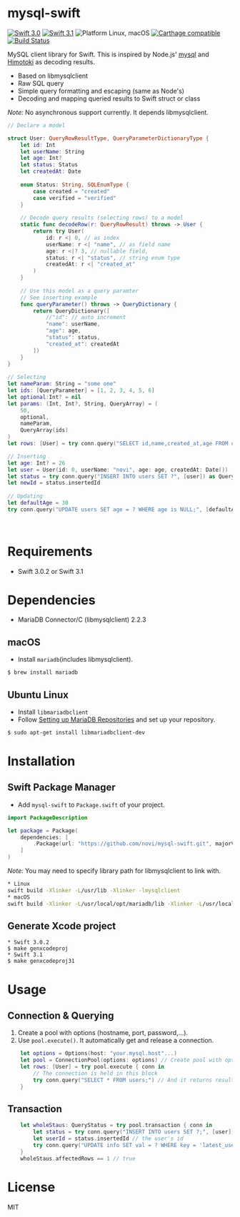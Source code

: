 mysql-swift
===========

[![Swift 3.0](https://img.shields.io/badge/Swift-3.0-orange.svg)](https://swift.org)
[![Swift 3.1](https://img.shields.io/badge/Swift-3.1-orange.svg)](https://swift.org)
![Platform Linux, macOS](https://img.shields.io/badge/Platforms-Linux%2C%20macOS-lightgray.svg)
[![Carthage compatible](https://img.shields.io/badge/Carthage-compatible-4BC51D.svg?style=flat)](https://github.com/Carthage/Carthage)
[![Build Status](https://travis-ci.org/novi/mysql-swift.svg?branch=master)](https://travis-ci.org/novi/mysql-swift)



MySQL client library for Swift.
This is inspired by Node.js' [mysql](https://github.com/felixge/node-mysql) and [Himotoki](https://github.com/ikesyo/Himotoki) as decoding results.

* Based on libmysqlclient
* Raw SQL query
* Simple query formatting and escaping (same as Node's)
* Decoding and mapping queried results to Swift struct or class

_Note:_ No asynchronous support currently. It depends libmysqlclient.

```swift
// Declare a model

struct User: QueryRowResultType, QueryParameterDictionaryType {
    let id: Int
    let userName: String
    let age: Int?
    let status: Status
    let createdAt: Date
    
    enum Status: String, SQLEnumType {
        case created = "created"
        case verified = "verified"
    }
    
    // Decode query results (selecting rows) to a model
    static func decodeRow(r: QueryRowResult) throws -> User {
        return try User(
            id: r <| 0, // as index
            userName: r <| "name", // as field name
            age: r <|? 3, // nullable field,
            status: r <| "status", // string enum type
            createdAt: r <| "created_at"
        )
    }
    
    // Use this model as a query paramter
    // See inserting example
    func queryParameter() throws -> QueryDictionary {
        return QueryDictionary([
            //"id": // auto increment
            "name": userName,
            "age": age,
            "status": status,
            "created_at": createdAt
        ])
    }
}
    
// Selecting
let nameParam: String = "some one"
let ids: [QueryParameter] = [1, 2, 3, 4, 5, 6]
let optional:Int? = nil
let params: (Int, Int?, String, QueryArray) = (
	50,
	optional,
	nameParam,
	QueryArray(ids)
)	
let rows: [User] = try conn.query("SELECT id,name,created_at,age FROM users WHERE (age > ? OR age is ?) OR name = ? OR id IN (?)", build(params) ])

// Inserting
let age: Int? = 26
let user = User(id: 0, userName: "novi", age: age, createdAt: Date())
let status = try conn.query("INSERT INTO users SET ?", [user]) as QueryStatus
let newId = status.insertedId
        
// Updating
let defaultAge = 30
try conn.query("UPDATE users SET age = ? WHERE age is NULL;", [defaultAge])
            
        
``` 

# Requirements

* Swift 3.0.2 or Swift 3.1

# Dependencies

* MariaDB Connector/C (libmysqlclient) 2.2.3

## macOS

* Install `mariadb`(includes libmysqlclient).


```sh
$ brew install mariadb
```

## Ubuntu Linux

* Install `libmariadbclient`
* Follow [Setting up MariaDB Repositories](https://downloads.mariadb.org/mariadb/repositories/#mirror=yamagata-university) and set up your repository.

```sh
$ sudo apt-get install libmariadbclient-dev
```

# Installation

## Swift Package Manager

* Add `mysql-swift` to `Package.swift` of your project.

```swift
import PackageDescription

let package = Package(
    dependencies: [
        .Package(url: "https://github.com/novi/mysql-swift.git", majorVersion: 0)
    ]
)
```

_Note:_ You may need to specify library path for libmysqlclient to link with.

```sh
* Linux
swift build -Xlinker -L/usr/lib -Xlinker -lmysqlclient
* macOS 
swift build -Xlinker -L/usr/local/opt/mariadb/lib -Xlinker -L/usr/local/opt/openssl/lib -Xcc -I/usr/local/opt/mariadb/include -Xlinker -lmysqlclient
```

## Generate Xcode project

```
* Swift 3.0.2
$ make genxcodeproj
* Swift 3.1
$ make genxcodeproj31
```

# Usage

## Connection & Querying

1. Create a pool with options (hostname, port, password,...).
2. Use `pool.execute()`. It automatically get and release a connection. 

```swift
	let options = Options(host: "your.mysql.host"...)
	let pool = ConnectionPool(options: options) // Create pool with options
	let rows: [User] = try pool.execute { conn in
		// The connection is held in this block
		try conn.query("SELECT * FROM users;") // And it returns result to outside execute block
	}
```

## Transaction

```swift	
	let wholeStaus: QueryStatus = try pool.transaction { conn in
		let status = try conn.query("INSERT INTO users SET ?;", [user]) as QueryStatus // Create a user
		let userId = status.insertedId // the user's id
		try conn.query("UPDATE info SET val = ? WHERE key = 'latest_user_id' ", [userId]) // Store user's id that we have created the above
	}
	wholeStaus.affectedRows == 1 // true
```



# License

MIT
